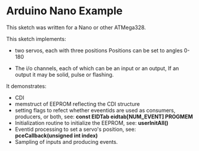 # Arduino Nano Example

This sketch was written for a Nano or other ATMega328.  

This sketch implements:
* two servos, each with three positions
   Positions can be set to angles 0-180
   
* The i/o channels, each of which can be an input or an output,
   If an output it may be solid, pulse or flashing. 

It demonstrates: 
* CDI
* memstruct of EEPROM reflecting the CDI structure
* setting flags to refect whether eveentids are used as consumers, producers, or both, see: **const EIDTab eidtab[NUM_EVENT] PROGMEM**
* Initialization routine to initialize the EEPROM, see: **userInitAll()**
* Eventid processing to set a servo's position, see: **pceCallback(unsigned int index)**
* Sampling of inputs and producing events.

